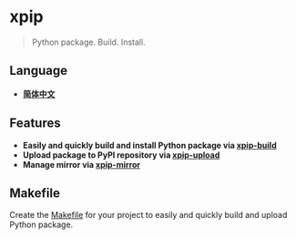 # xpip

> Python package. Build. Install.

## Language

- **[简体中文](docs/zh/README.md)**

## Features

- **Easily and quickly build and install Python package via [xpip-build](docs/xpip-build.md)**
- **Upload package to PyPI repository via [xpip-upload](docs/xpip-upload.md)**
- **Manage mirror via [xpip-mirror](docs/xpip-mirror.md)**

## Makefile

Create the [Makefile](docs/Makefile) for your project to easily and quickly build and upload Python package.

